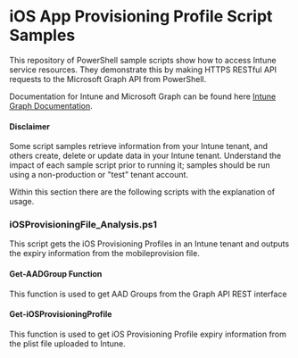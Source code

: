 # iOS App Provisioning Profile Script Samples

 

This repository of PowerShell sample scripts show how to access Intune service resources.  They demonstrate this by making HTTPS RESTful API requests to the Microsoft Graph API from PowerShell.

 

Documentation for Intune and Microsoft Graph can be found here [Intune Graph Documentation](https://developer.microsoft.com/en-us/graph/docs/api-reference/beta/resources/intune_graph_overview).

 

#### Disclaimer
Some script samples retrieve information from your Intune tenant, and others create, delete or update data in your Intune tenant.  Understand the impact of each sample script prior to running it; samples should be run using a non-production or "test" tenant account. 

 

Within this section there are the following scripts with the explanation of usage.

### iOSProvisioningFile_Analysis.ps1
This script gets the iOS Provisioning Profiles in an Intune tenant and outputs the expiry information from the mobileprovision file.

#### Get-AADGroup Function
This function is used to get AAD Groups from the Graph API REST interface

#### Get-iOSProvisioningProfile
This function is used to get iOS Provisioning Profile expiry information from the plist file uploaded to Intune.

